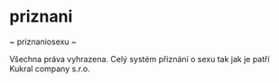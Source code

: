 priznani
========

~ priznaniosexu ~

Všechna práva vyhrazena. Celý systém přiznání o sexu tak jak je patří Kukral company s.r.o.
